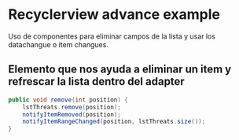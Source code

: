 # Recyclerview advance example
Uso de componentes para eliminar campos de la lista y usar los datachangue o item changues. 

## Elemento que nos ayuda a eliminar un item y refrescar la lista dentro del adapter
```java
public void remove(int position) {
    lstThreats.remove(position);
    notifyItemRemoved(position);
    notifyItemRangeChanged(position, lstThreats.size());
}
```
